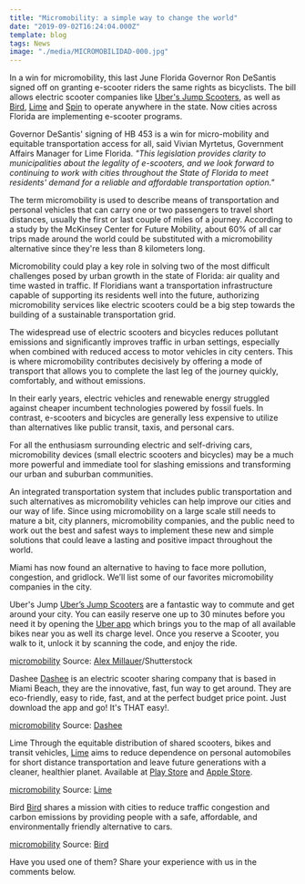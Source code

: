 ```yaml
---
title: "Micromobility: a simple way to change the world"
date: "2019-09-02T16:24:04.000Z"
template: blog
tags: News
image: "./media/MICROMOBILIDAD-000.jpg"
---
```



In a win for micromobility, this last June Florida Governor Ron DeSantis signed off on granting e-scooter riders the same rights as bicyclists. The bill allows electric scooter companies like [Uber's Jump Scooters](https://www.uber.com/us/en/ride/scooters/), as well as [Bird](https://www.bird.co/), [Lime](https://www.li.me/electric-scooter) and [Spin](https://www.spin.app/) to operate anywhere in the state. Now cities across Florida are implementing e-scooter programs.

Governor DeSantis' signing of HB 453 is a win for micro-mobility and equitable transportation access for all, said Vivian Myrtetus, Government Affairs Manager for Lime Florida. *"This legislation provides clarity to municipalities about the legality of e-scooters, and we look forward to continuing to work with cities throughout the State of Florida to meet residents' demand for a reliable and affordable transportation option."*

The term micromobility is used to describe means of transportation and personal vehicles that can carry one or two passengers to travel short distances, usually the first or last couple of miles of a journey. According to a study by the McKinsey Center for Future Mobility, about 60% of all car trips made around the world could be substituted with a micromobility alternative since they're less than 8 kilometers long.

Micromobility could play a key role in solving two of the most difficult challenges posed by urban growth in the state of Florida: air quality and time wasted in traffic. If Floridians want a transportation infrastructure capable of supporting its residents well into the future, authorizing micromobility services like electric scooters could be a big step towards the building of a sustainable transportation grid.

The widespread use of electric scooters and bicycles reduces pollutant emissions and significantly improves traffic in urban settings, especially when combined with reduced access to motor vehicles in city centers. This is where micromobility contributes decisively by offering a mode of transport that allows you to complete the last leg of the journey quickly, comfortably, and without emissions.

In their early years, electric vehicles and renewable energy struggled against cheaper incumbent technologies powered by fossil fuels. In contrast, e-scooters and bicycles are generally less expensive to utilize than alternatives like public transit, taxis, and personal cars.

For all the enthusiasm surrounding electric and self-driving cars, micromobility devices (small electric scooters and bicycles) may be a much more powerful and immediate tool for slashing emissions and transforming our urban and suburban communities.

An integrated transportation system that includes public transportation and such alternatives as micromobility vehicles can help improve our cities and our way of life. Since using micromobility on a large scale still needs to mature a bit, city planners, micromobility companies, and the public need to work out the best and safest ways to implement these new and simple solutions that could leave a lasting and positive impact throughout the world.

Miami has now found an alternative to having to face more pollution, congestion, and gridlock. We’ll list some of our favorites micromobility companies in the city. 

<title-3 align="left">Uber's Jump</title-3>
[Uber’s Jump Scooters](https://www.uber.com/us/en/ride/scooters/) are a fantastic way to commute and get around your city. You can easily reserve one up to 30 minutes before you need it by opening the [Uber app](https://apps.apple.com/us/app/uber/id368677368?mat_click_id=9408884673334e3ab26abe029e270262-20190902-7336&referrer=mat_click_id%3D9408884673334e3ab26abe029e270262-20190902-7336%26link_click_id%3D697080359816490203) which brings you to the map of all available bikes near you as well its charge level. Once you reserve a Scooter, you walk to it, unlock it by scanning the code, and enjoy the ride.

[micromobility](media/MICROMOBILIDAD-01.jpg)
Source: [Alex Millauer](https://www.shutterstock.com/g/AlexMillauer)/Shutterstock


<title-3 align="left">Dashee</title-3>
[Dashee](https://www.dashee.com/) is an electric scooter sharing company that is based in Miami Beach, they are the innovative, fast, fun way to get around. They are eco-friendly, easy to ride, fast, and at the perfect budget price point. Just download the app and go! It's THAT easy!.

[micromobility](media/MICROMOBILIDAD-02.jpg)
Source: [Dashee](https://www.dashee.com/)


<title-3 align="left">Lime</title-3>
Through the equitable distribution of shared scooters, bikes and transit vehicles, [Lime](https://www.li.me/en-us/home) aims to reduce dependence on personal automobiles for short distance transportation and leave future generations with a cleaner, healthier planet. Available at [Play Store](https://play.google.com/store/apps/details?id=com.limebike&pcampaignid=MKT-Other-global-all-co-prtnr-py-PartBadge-Mar2515-1&pcampaignid=MKT-Other-global-all-co-prtnr-py-PartBadge-Mar2515-1) and [Apple Store](https://apps.apple.com/us/app/limebike-your-ride-anytime/id1199780189?ls=1).

[micromobility](media/MICROMOBILIDAD-03.jpg)
Source: [Lime](https://www.li.me/en-us/home)


<title-3 align="left">Bird</title-3>
[Bird](https://www.bird.co/#charge) shares a mission with cities to reduce traffic congestion and carbon emissions by providing people with a safe, affordable, and environmentally friendly alternative to cars. 

[micromobility](media/MICROMOBILIDAD-04.jpg)
Source: [Bird](https://www.bird.co/#charge)

Have you used one of them? Share your experience with us in the comments below.

